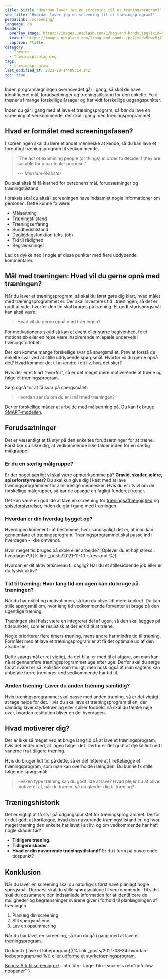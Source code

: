 ```yaml
---
title: &title "Hvordan laver jeg en screening til et træningsprogram?"
seo_title: "Hvordan laver jeg en screening til et træningsprogram?"
permalink: /screening/
language: da
header:
  overlay_image: https://images.unsplash.com/1/bag-and-hands.jpg?ixid=MnwxMjA3fDB8MHxwaG90by1wYWdlfHx8fGVufDB8fHx8&ixlib=rb-1.2.1&auto=format&fit=crop&h=630&w=1200&q=60
  teaser: https://images.unsplash.com/1/bag-and-hands.jpg?ixid=MnwxMjA3fDB8MHxwaG90by1wYWdlfHx8fGVufDB8fHx8&ixlib=rb-1.2.1&auto=format&fit=crop&h=300&w=400&q=10
  caption: *title
category:
  - Træning
  - Træningsplanlægning
tags:
  - træningsprogram
last_modified_at: 2021-10-14T08:14:14Z
toc: true
---
```


Inden programlægningen overhovedet går i gang, så skal du have identificeret mål, forudsætninger og træningstilstand for den enkelte. Folk træner af mange forskellige årsager og har vidt forskellige udgangspunkter.

Inden du går i gang med at lave et træningsprogram, så bør du lave en screening af vedkommende, der skal i gang med træningsprogrammet.

## Hvad er formålet med screeningsfasen?

I screeningen skal du lære et andet menneske at kende, så du kan lave et fornuftigt træningsprogram til vedkommende.

> ”The act of examining people (or things) in order to decide if they are suitable for a particular purpose.”
>
> --- <cite>Merriam-Webster</cite>

Du skal altså få få klarhed for personens mål, forudsætninger og træningstilstand.

I praksis skal du altså i screeningen have indsamlet nogle informationer om personen. Dette kunne fx være:

- Målsætning​
- Træningstilstand​
- Træningserfaring​
- Sundhedstilstand​
- Dagligdagsfunktion (eks. job)​
- Tid til rådighed​
- Begrænsninger

Lad os dykke ned i nogle af disse punkter med flere uddybende kommentarer.

## Mål med træningen: Hvad vil du gerne opnå med træningen?

Når du laver et træningsprogram, så skal du først gøre dig klart, hvad målet med træningsprogrammet er. Der skal investeres tid i træningen, så det er godt at vide, hvorfor den tid skal bruges på træning. Et godt startspørgsmål kan altså være:

> Hvad vil du gerne opnå med træningen?

For motivationens skyld så kan et event eller større begivenhed, fx et motionsløb eller en rejse være inspirerende milepæle undervejs i træningsforløbet.

Der kan komme mange forskellige svar på spørgsmålet. Prøv at forstå de enkelte svar ved at stille uddybende spørgsmål: Hvorfor vil du gerne opnå det? Hvad kommer det til at ændre i dit liv, hvis det sker?

Hvis der er et klart “hvorfor”, så er det meget mere motiverende at træne og følge et træningsprogram.

Sørg også for at få svar på spørgsmålet:

> Hvordan ser du om du er i mål med træningen?

Der er forskellige måder at arbejde med målsætning på. Du kan fx bruge [SMART-modellen](/smart/).

## Forudsætninger

Det er væsentligt at få styr på den enkeltes forudsætninger for at træne. Først bør du sikre dig, at vedkommende ikke falder inden for en særlig målgruppe.

### Er du en særlig målgruppe?

Er der noget særligt vi skal være opmærksomme på? **Gravid, skader, ældre, spiseforstyrrelser?** Du skal kun give dig i kast med at lave træningsprogrammer for almindelige mennesker. Hvis du er i tvivl om de forskellige målgrupper, så bør de opsøge en fagligt funderet træner.

Det kan være en god ide at lave en screening for [træningsafhængighed](/traeningsafhaengighed/) og [spiseforstyrrelser](/spiseforstyrrelser/), inden du går i gang med træningen.

### Hvordan er din hverdag bygget op?

Hverdagen kommer til at bestemme, hvor sandsynligt det er, at man kan gennemføre et træningsprogram. Træningsprogrammet skal passe ind i hverdagen - ikke omvendt.

Hvor meget tid bruges på skole eller arbejde? [Oplever du et højt stress i hverdagen?]({% link _posts/2021-11-10-stress.md %})

Hvordan er dit aktivitetsniveau til daglig? Har du et stillesiddende job eller er du fysisk aktiv?

### Tid til træning: Hvor lang tid om ugen kan du bruge på træningen?

Når du har målet og motivationen, så kan du blive lidt mere konkret. Du kan stille spørgsmål om, hvor lang tid vedkommende forventer at bruge på den ugentlige træning.

Træningen skal helst være en integreret del af ugen, så den skal lægges på tidspunkter, som er realistisk at der er tid til at træne.

Nogle prioriterer flere timers træning, mens andre har mindre tid til træning. Formålet med at lave et træningsprogram er at få det optimale ud af den afsatte tid.

Dette spørgsmål er ret vigtigt, da det bl.a. er med til at afgøre, om man kan nå at gennemføre træningsprogrammet uge efter uge. Derfor skal du sørge for at svaret er så realistisk som muligt, men husk også at man sagtens kan anbefale færre træninger end vedkommende har tid til.

### Anden træning: Laver du anden træning samtidig?

Hvis træningsprogrammet skal passe med anden træning, så er det vigtigt at tage højde for det. Hvis du skal lave et træningsprogram til en, der samtidig laver styrketræning eller spiller fodbold, så skal du tænke nøje over, hvordan restitution bliver en del hverdagen.

## Hvad motiverer dig?

Der er ikke så meget ved at bruge lang tid på at lave et træningsprogram, hvis det ender med, at ingen følger det. Derfor er det godt at dykke lidt ned i vanerne fra tidligere træning.

Hvis du bruger lidt tid på dette, så er det lettere at tilrettelægge et træningsprogram, som man kan overholde i længden. Du kunne fx stille følgende spørgsmål:

> Hvilken type træning kan du godt lide at lave? Hvad plejer du at blive motiveret af, når du træner, så du glæder dig til træning?

## Træningshistorik

Det er vigtigt at få styr på udgangspunktet for træningsprogrammet. Derfor er det godt at kortlægge, hvad den nuværende træningstilstand er, og hvor meget træning den enkelte har lavet i sit liv, og om vedkommende har haft nogle skader før?

- **Tidligere træning**.
- **Tidligere skader**.
- **Hvad er din nuværende træningstilstand?** Er du i form på nuværende tidspunkt?

## Konklusion

Når du laver en screening skal du naturligvis først have planlagt nogle spørgsmål. Dernæst skal du stille spørgsmålene til vedkommende. Til sidst skal du opsummere den indsamlede information for at identificere de muligheder og begrænsninger svarene giver i forhold til planlægningen af træningen.

1. Planlæg din screening
2. Stil spørgsmålene
3. Lav en opsummering

Når du har lavet en screening, så kan du gå i gang med at lave et træningsprogram.

Du kan fx [lave et løbeprogram]({% link _posts/2021-08-24-hvordan-loebeprogram.md %}) eller [udforme et styrketræningsprogram](/traeningsprogram-programlaegning-styrketraening/).

[<i class='fas fa-file-alt'></i> Bonus: Ark til screening »](https://docs.google.com/document/d/1XHq9-ydpCJ1ggxoKHUvP_MoyKJuVwLF4MZLfuaDZSCQ/copy){: .btn .btn--large .btn--success rel="nofollow noopener" }
